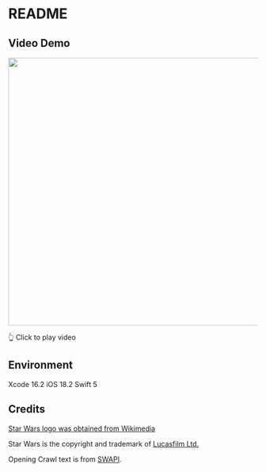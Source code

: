 # README

## Video Demo

[<img src="https://i.ytimg.com/vi/cbBFlChTaeU/maxresdefault.jpg" width="960" height="540"
/>](https://www.youtube.com/embed/cbBFlChTaeU)

👆 Click to play video

## Environment

Xcode 16.2
iOS 18.2
Swift 5


## Credits

[Star Wars logo was obtained from Wikimedia](https://commons.wikimedia.org/wiki/File:Star_Wars_Logo.svg)

Star Wars is the copyright and trademark of [Lucasfilm Ltd.](https://www.lucasfilm.com)

Opening Crawl text is from [SWAPI](https://swapi.dev).
